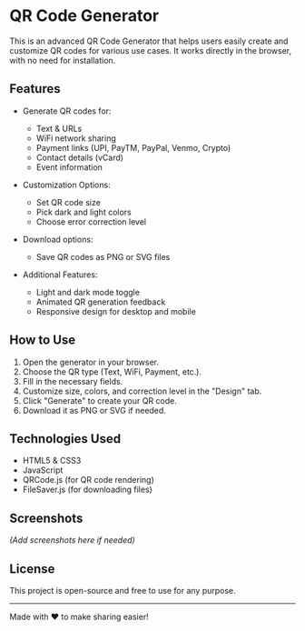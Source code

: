 # QR Code Generator

This is an advanced QR Code Generator that helps users easily create and customize QR codes for various use cases. It works directly in the browser, with no need for installation.

## Features

- Generate QR codes for:
  - Text & URLs
  - WiFi network sharing
  - Payment links (UPI, PayTM, PayPal, Venmo, Crypto)
  - Contact details (vCard)
  - Event information

- Customization Options:
  - Set QR code size
  - Pick dark and light colors
  - Choose error correction level

- Download options:
  - Save QR codes as PNG or SVG files

- Additional Features:
  - Light and dark mode toggle
  - Animated QR generation feedback
  - Responsive design for desktop and mobile

## How to Use

1. Open the generator in your browser.
2. Choose the QR type (Text, WiFi, Payment, etc.).
3. Fill in the necessary fields.
4. Customize size, colors, and correction level in the "Design" tab.
5. Click "Generate" to create your QR code.
6. Download it as PNG or SVG if needed.

## Technologies Used

- HTML5 & CSS3
- JavaScript
- QRCode.js (for QR code rendering)
- FileSaver.js (for downloading files)

## Screenshots
*(Add screenshots here if needed)*

## License
This project is open-source and free to use for any purpose.

---
Made with ❤️ to make sharing easier!


